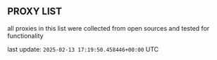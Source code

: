 ## PROXY LIST

all proxies in this list were collected from open sources and tested for functionality

last update: `2025-02-13 17:19:50.458446+00:00` UTC